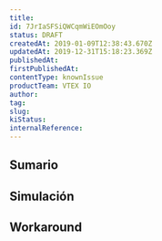 ```yaml
---
title: 
id: 7JrIaSFSiQWCqmWiEOmOoy
status: DRAFT
createdAt: 2019-01-09T12:38:43.670Z
updatedAt: 2019-12-31T15:18:23.369Z
publishedAt: 
firstPublishedAt: 
contentType: knownIssue
productTeam: VTEX IO
author: 
tag: 
slug: 
kiStatus: 
internalReference: 
---
```


## Sumario



## Simulación



## Workaround



